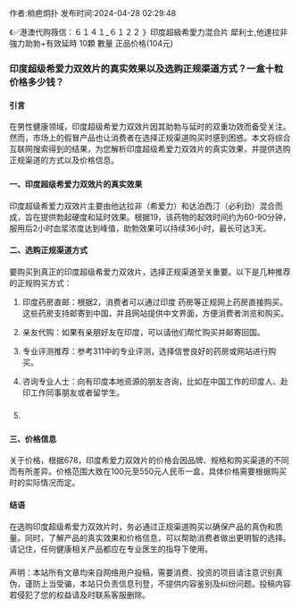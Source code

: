 <p>作者:梢疤炯扑 发布时间:2024-04-28 02:29:48</p>
<p>《✅港澳代购薇信：６１４１_６１２２ 》印度超級希愛力混合片 犀利士,他達拉非 強力助勃+有效延時 10顆 數量 正品价格(104元) </p>
									<h3 style></h3><h3 style>印度超级希爱力双效片的真实效果以及选购正规渠道方式？一盒十粒价格多少钱？</h3><h4 style>引言</h4><p>在男性健康领域，印度超级希爱力双效片因其助勃与延时的双重功效而备受关注。然而，市场上的假冒产品也让消费者在选择正规渠道购买时感到困惑。本文将综合互联网搜索得到的结果，为您解析印度超级希爱力双效片的真实效果，并提供选购正规渠道的方式以及价格信息。</p><h3 style></h3><h4 style>一、印度超级希爱力双效片的真实效果</h4><p>印度超级希爱力双效片主要由他达拉非（希爱力）和达泊西汀（必利劲）混合而成，旨在提供勃起硬度和延时效果。根据19，该药物的起效时间约为60-90分钟，服用后2小时血浆浓度达到峰值，助勃效果可以持续36小时，最长可达3天。</p><h4 style>二、选购正规渠道方式</h4><p>要购买到真正的印度超级希爱力双效片，选择正规渠道至关重要。以下是几种推荐的正规购买方式：</p><ol style class><li><p>印度药房直邮：根据2，消费者可以通过印度 药房等正规网上药房直接购买。这些药房支持邮寄到中国，并且网站提供中文界面，方便消费者浏览和购买。</p></li><li><p>亲友代购：如果有亲朋好友在印度，可以请他们帮忙购买并邮寄回国。</p></li><li><p>专业评测推荐：参考311中的专业评测，选择信誉良好的药房或网站进行购买。</p></li><li><p>咨询专业人士：向有印度本地资源的朋友咨询，比如在中国工作的印度人、赴印工作同事朋友或者留学生。</p></li><li><h3 style></h3></li></ol><h4 style>三、价格信息</h4><p>关于价格，根据678，印度希爱力双效片的价格会因品牌、规格和购买渠道的不同而有所差异。价格范围大致在100元至550元人民币一盒，具体价格需要根据购买时的实际情况而定。</p><h4 style>结语</h4><p>在选购印度超级希爱力双效片时，务必通过正规渠道购买以确保产品的真伪和质量。同时，了解产品的真实效果和价格信息，可以帮助消费者做出更明智的选择。请记住，任何健康相关产品都应在专业医生的指导下使用。</p><p></p><h3 style></h3><p></p>				声明：本站所有文章均来自网络用户投稿，需要消费、投资的项目请注意识别真伪，谨防上当受骗，本站只负责信息刊登，不提供内容鉴别及纠纷问题。投稿内容若侵犯了您的权益请及时联系客服删除。				
